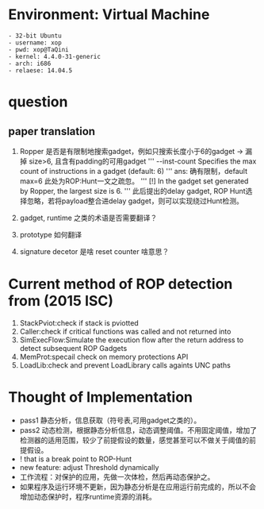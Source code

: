 # Environment: Virtual Machine
	- 32-bit Ubuntu
	- username: xop
	- pwd: xop@TaQini
	- kernel: 4.4.0-31-generic
    - arch: i686
	- relaese: 14.04.5

# question
## paper translation
 1. Ropper 是否是有限制地搜索gadget，例如只搜索长度小于6的gadget
 -> 漏掉 size>6, 且含有padding的可用gadget
'''
  --inst-count <n bytes>
                        Specifies the max count of instructions in a gadget
                        (default: 6)
'''
 ans: 确有限制，default max=6
 此处为ROP:Hunt一文之疏忽。
'''
  [!] In the gadget set generated by Ropper, the largest size is 6.
'''
 此后提出的delay gadget, ROP Hunt选择忽略，若将payload整合进delay gadget，则可以实现绕过Hunt检测。


 2. gadget, runtime 之类的术语是否需要翻译？

 3. prototype 如何翻译

 4. signature decetor 是啥 reset counter 啥意思？

# Current method of ROP detection from (2015 ISC)
 1. StackPviot:check if stack is pviotted 
 2. Caller:check if critical functions was called and not returned into 
 3. SimExecFlow:Simulate the execution flow after the return address to detect subsequent ROP Gadgets
 4. MemProt:specail check on memory protections API
 5. LoadLib:check and prevent LoadLibrary calls againts UNC paths

# Thought of Implementation 
 - pass1 静态分析，信息获取（符号表,可用gadget之类的）。
 - pass2 动态检测，根据静态分析信息，动态调整阈值。不用固定阈值，增加了检测器的适用范围，较少了前提假设的数量，感觉甚至可以不做关于阈值的前提假设。
 - ! that is a break point to ROP-Hunt
 - new feature: adjust Threshold dynamically
 - 工作流程：对保护的应用，先做一次体检，然后再动态保护之。
 - 如果程序及运行环境不更新，因为静态分析是在应用运行前完成的，所以不会增加动态保护时，程序runtime资源的消耗。

